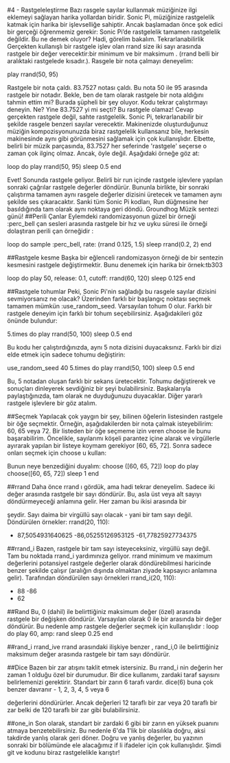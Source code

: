 #4 - Rastgeleleştirme
Bazı rasgele sayılar kullanmak müziğinize ilgi eklemeyi sağlayan harika yollardan biridir. Sonic Pi, müziğinize rastgelelik katmak için harika bir işlevselliğe sahiptir. Ancak başlamadan önce şok edici bir gerçeği öğrenmemiz gerekir: Sonic
Pi’de rastgelelik tamamen rastgelelik değildir. Bu ne demek oluyor? Hadi, görelim bakalım.
Tekrarlanabilirlik
Gerçekten kullanışlı bir rastgele işlev olan rrand size iki sayı arasında rastgele bir değer verecektir:bir minimum ve bir maksimum . (rrand belli bir aralıktaki rastgelede kısadır.). Rasgele bir nota çalmayı deneyelim:

play rrand(50, 95)

Rastgele bir nota çaldı. 83.7527 notası çaldı. Bu nota 50 ile 95 arasında rastgele bir notadır. Bekle, ben de tam olarak rastgele bir nota aldığını tahmin ettim mi? Burada şüpheli bir şey oluyor. Kodu tekrar çalıştırmayı deneyin. Ne? Yine 83.7527 yi mi seçti? Bu rastgele olamaz!
Cevap gerçekten rastgele değil, sahte rastgelelik. Sonic Pi, tekrarlanabilir bir şekilde rasgele benzeri sayılar verecektir. Makinenizde oluşturduğunuz müziğin kompozisyonunuzda biraz rastgelelik kullansanız bile, herkesin makinesinde aynı gibi görünmesini sağlamak için çok
kullanışlıdır.
Elbette, belirli bir müzik parçasında, 83.7527 her seferinde 'rastgele' seçerse o zaman çok ilginç olmaz. Ancak, öyle değil. Aşağıdaki örneğe göz at:

loop do
play rrand(50, 95) sleep 0.5
end

Evet! Sonunda rastgele geliyor. Belirli bir run içinde rastgele işlevlere yapılan sonraki çağrılar rastgele değerler döndürür. Bununla birlikte, bir sonraki çalıştırma tamamen aynı rasgele değerler dizisini üretecek ve tamamen aynı şekilde ses çıkaracaktır. Sanki tüm Sonic Pi kodları, Run
 düğmesine her basıldığında tam olarak aynı noktaya geri döndü. Groundhog Müzik sentezi günü!
##Perili Çanlar
Eylemdeki randomizasyonun güzel bir örneği :perc_bell çan sesleri arasında rastgele bir hız ve uyku süresi ile örneği dolaştıran perili çan örneğidir :

loop do
sample :perc_bell, rate: (rrand 0.125, 1.5) sleep rrand(0.2, 2)
end


 ##Rastgele kesme
 Başka bir eğlenceli randomizasyon örneği de bir sentezin kesmesini rastgele değiştirmektir. Bunu denemek için harika bir örnek:tb303

loop do
play 50, release: 0.1, cutoff: rrand(60, 120) sleep 0.125
end

##Rastgele tohumlar
 Peki, Sonic Pi'nin sağladığı bu rasgele sayılar dizisini sevmiyorsanız ne olacak? Üzerinden farklı bir başlangıç noktası seçmek tamamen mümkün :use_random_seed. Varsayılan tohum 0 olur. Farklı bir rastgele deneyim için farklı bir tohum seçebilirsiniz.
Aşağıdakileri göz önünde bulundur:

5.times do
play rrand(50, 100) sleep 0.5
end

 Bu kodu her çalıştırdığınızda, aynı 5 nota dizisini duyacaksınız. Farklı bir dizi elde etmek için sadece tohumu değiştirin:

use_random_seed 40 5.times do
play rrand(50, 100)
sleep 0.5 end

 Bu, 5 notadan oluşan farklı bir sekans üretecektir. Tohumu değiştirerek ve sonuçları dinleyerek sevdiğiniz bir şeyi bulabilirsiniz. Başkalarıyla
 paylaştığınızda, tam olarak ne duyduğunuzu duyacaklar. Diğer yararlı rastgele işlevlere bir göz atalım.

##Seçmek
 Yapılacak çok yaygın bir şey, bilinen öğelerin listesinden rastgele bir öğe seçmektir. Örneğin, aşağıdakilerden bir nota çalmak isteyebilirim: 60, 65 veya 72. Bir listeden bir öğe seçmeme izin veren choose ile bunu başarabilirim. Öncelikle, sayılarımı köşeli parantez içine alarak ve virgüllerle ayırarak yapılan bir listeye koymam gerekiyor [60, 65, 72]. Sonra sadece onları seçmek için choose u kullan:

Bunun neye benzediğini duyalım:
choose ([60, 65, 72])
loop do
play choose([60, 65, 72]) sleep 1
end
 

##rrand
 Daha önce rrand ı gördük, ama hadi tekrar deneyelim. Sadece iki değer arasında rastgele bir sayı döndürür. Bu, asla üst veya alt sayıyı döndürmeyeceği anlamına gelir. Her zaman bu ikisi arasında bir

 şeydir. Sayı daima bir virgüllü sayı olacak - yani bir tam sayı değil. Döndürülen örnekler: rrand(20, 110):
 - 87,5054931640625 
 -86,05255126953125 
 -61,77825927734375
 
 ##rrand_i
 Bazen, rastgele bir tam sayı isteyeceksiniz, virgüllü sayı değil. Tam bu noktada rrand_i yardımınıza geliyor. rrand minimum ve maximum
 değerlerini potansiyel rastgele değerler olarak döndürebilmesi haricinde benzer şekilde çalışır (aralığın dışında olmaktan ziyade kapsayıcı anlamına gelir). Tarafından döndürülen sayı
örnekleri rrand_i(20, 110):
 - 88 
 -86 
 - 62
 
 ##Rand
 Bu, 0 (dahil) ile belirttiğiniz maksimum değer (özel) arasında rastgele bir değişken döndürür. Varsayılan olarak 0 ile bir arasında bir değer döndürür. Bu nedenle amp rastgele değerler seçmek için kullanışlıdır :
loop do
play 60, amp: rand sleep 0.25
end

##rand_i
 rrand_ive rrand arasındaki ilişkiye benzer , rand_i,0 ile belirttiğiniz maksimum değer arasında rastgele bir tam sayı döndürür.
 
 ##Dice
 Bazen bir zar atışını taklit etmek istersiniz. Bu rrand_i nin değerin her zaman 1 olduğu özel bir durumudur. Bir dice kullanımı, zardaki taraf sayısını belirlemenizi gerektirir. Standart bir zarın 6 tarafı
vardır. dice(6) buna çok benzer davranır - 1, 2, 3, 4, 5 veya 6

değerlerini döndürürler. Ancak değerleri 12 taraflı bir zar veya 20 taraflı bir zar belki de 120 taraflı bir zar gibi bulabilirsiniz.

##one_in
Son olarak, standart bir zardaki 6 gibi bir zarın en yüksek puanını atmaya benzetebilirsiniz.
Bu nedenle 6'da 1'lik bir olasılıkla doğru, aksi takdirde yanlış olarak geri döner. Doğru ve yanlış değerler, bu yazının sonraki bir bölümünde ele alacağımız if li ifadeler için çok kullanışlıdır.
Şimdi git ve kodunu biraz rastgelelikle karıştır!
